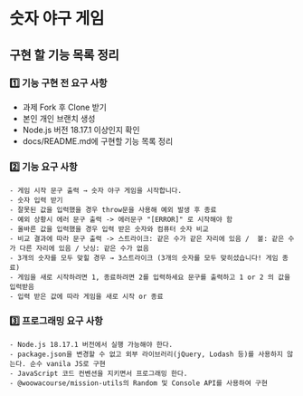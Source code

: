 # 숫자 야구 게임

## 구현 할 기능 목록 정리

### 1️⃣ 기능 구현 전 요구 사항
- 과제 Fork 후 Clone 받기
- 본인 개인 브랜치 생성
- Node.js 버전 18.17.1 이상인지 확인
- docs/README.md에 구현할 기능 목록 정리

### 2️⃣ 기능 요구 사항

```
- 게임 시작 문구 출력 → 숫자 야구 게임을 시작합니다. 
- 숫자 입력 받기
- 잘못된 값을 입력했을 경우 throw문을 사용해 예외 발생 후 종료
- 예외 상황시 에러 문구 출력 -> 에러문구 "[ERROR]" 로 시작해야 함
- 올바른 값을 입력했을 경우 입력 받은 숫자와 컴퓨터 숫자 비교
- 비교 결과에 따라 문구 출력 -> 스트라이크: 같은 수가 같은 자리에 있음 /  볼: 같은 수가 다른 자리에 있음 / 낫싱: 같은 수가 없음
- 3개의 숫자를 모두 맞힐 경우 → 3스트라이크 (3개의 숫자를 모두 맞히셨습니다! 게임 종료)
- 게임을 새로 시작하려면 1, 종료하려면 2를 입력하세요 문구를 출력하고 1 or 2 의 값을 입력받음
- 입력 받은 값에 따라 게임을 새로 시작 or 종료
```

### 3️⃣ 프로그래밍 요구 사항

```
- Node.js 18.17.1 버전에서 실행 가능해야 한다. 
- package.json을 변경할 수 없고 외부 라이브러리(jQuery, Lodash 등)를 사용하지 않는다. 순수 vanila JS로 구현
- JavaScript 코드 컨벤션을 지키면서 프로그래밍 한다.
- @woowacourse/mission-utils의 Random 및 Console API를 사용하여 구현
```
